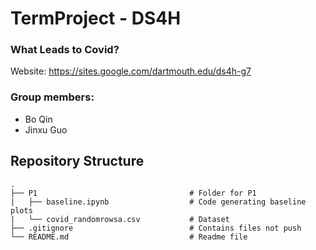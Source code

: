 # TermProject - DS4H

### What Leads to Covid?

Website: https://sites.google.com/dartmouth.edu/ds4h-g7

### Group members:

- Bo Qin
- Jinxu Guo

## Repository Structure

```
.
├── P1                                  # Folder for P1
|   ├── baseline.ipynb                  # Code generating baseline plots
|   └── covid_randomrowsa.csv           # Dataset
├── .gitignore                          # Contains files not push
└── README.md                           # Readme file
```
